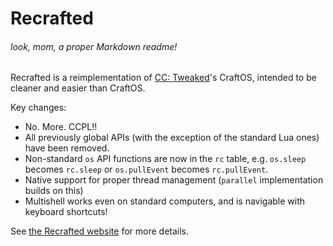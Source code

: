 # Recrafted

###### look, mom, a proper Markdown readme!

Recrafted is a reimplementation of [CC: Tweaked](https://github.com/CC-Tweaked/CC-Tweaked)'s CraftOS, intended to be cleaner and easier than CraftOS.

Key changes:

 - No. More. CCPL!!
 - All previously global APIs (with the exception of the standard Lua ones) have been removed.
 - Non-standard `os` API functions are now in the `rc` table, e.g. `os.sleep` becomes `rc.sleep` or `os.pullEvent` becomes `rc.pullEvent`.
 - Native support for proper thread management (`parallel` implementation builds on this)
 - Multishell works even on standard computers, and is navigable with keyboard shortcuts!

See [the Recrafted website](https://ocaweso.me/recrafted) for more details.
